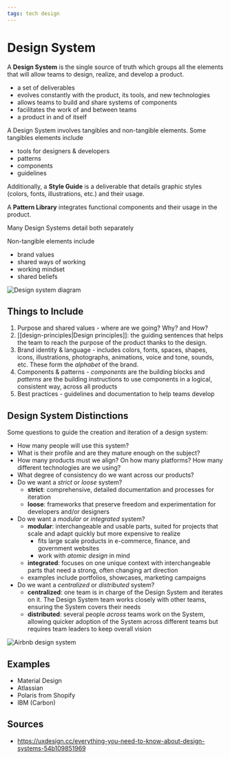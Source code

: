 ```yaml
---
tags: tech design
---
```


# Design System

A **Design System** is the single source of truth which groups all the elements that will allow teams to design, realize, and develop a product.

- a set of deliverables
- evolves constantly with the product, its tools, and new technologies
- allows teams to build and share systems of components
- facilitates the work of and between teams
- a product in and of itself

A Design System involves tangibles and non-tangible elements. Some tangibles elements include

- tools for designers & developers
- patterns
- components
- guidelines

Additionally, a **Style Guide** is a deliverable that details graphic styles (colors, fonts, illustrations, etc.) and their usage.

A **Pattern Library** integrates functional components and their usage in the product.

Many Design Systems detail both separately

Non-tangible elements include

- brand values
- shared ways of working
- working mindset
- shared beliefs

![Design system diagram](../public/attachments/design-system-diagram.png)

## Things to Include

1. Purpose and shared values - where are we going? Why? and How?
2. [[design-principles|Design principles]]: the guiding sentences that helps the team to reach the purpose of the product thanks to the design.
3. Brand identity & language - includes colors, fonts, spaces, shapes, icons, illustrations, photographs, animations, voice and tone, sounds, etc. These form the _alphabet_ of the brand.
4. Components & patterns - _components_ are the building blocks and _patterns_ are the building instructions to use components in a logical, consistent way, across all products
5. Best practices - guidelines and documentation to help teams develop

## Design System Distinctions

Some questions to guide the creation and iteration of a design system:

- How many people will use this system?
- What is their profile and are they mature enough on the subject?
- How many products must we align? On how many platforms? How many different technologies are we using?
- What degree of consistency do we want across our products?
- Do we want a _strict_ or _loose_ system?
  - **strict**: comprehensive, detailed documentation and processes for iteration
  - **loose**: frameworks that preserve freedom and experimentation for developers and/or designers
- Do we want a _modular_ or _integrated_ system?
  - **modular**: interchangeable and usable parts, suited for projects that scale and adapt quickly but more expensive to realize
    - fits large scale products in e-commerce, finance, and government websites
    - work with _atomic design_ in mind
  - **integrated**: focuses on one unique context with interchangeable parts that need a strong, often changing art direction
  - examples include portfolios, showcases, marketing campaigns
- Do we want a _centralized_ or _distributed_ system?
  - **centralized**: one team is in charge of the Design System and iterates on it. The Design System team works closely with other teams, ensuring the System covers their needs
  - **distributed**: several people _across_ teams work on the System, allowing quicker adoption of the System across different teams but requires team leaders to keep overall vision

![Airbnb design system](../public/attachments/airbnb-design-system.png)

## Examples

- Material Design
- Atlassian
- Polaris from Shopify
- IBM (Carbon)

## Sources

- <https://uxdesign.cc/everything-you-need-to-know-about-design-systems-54b109851969>
